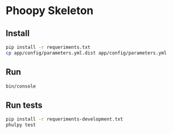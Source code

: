 # Phoopy Skeleton

## Install

```bash
pip install -r requeriments.txt
cp app/config/parameters.yml.dist app/config/parameters.yml
```

## Run

```bash
bin/console
```

## Run tests

```bash
pip install -r requeriments-development.txt
phulpy test
```
